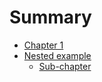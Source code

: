 # Summary

- [Chapter 1](./chapter_1.md)
- [Nested example](./README.md)
    - [Sub-chapter](./sub-chapter.md)
